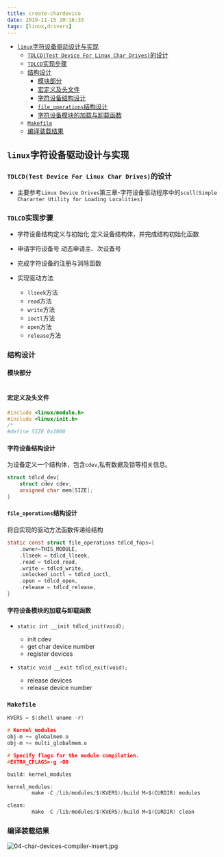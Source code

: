 ```yaml
---
title: create-chardevice
date: 2019-11-15 20:16:33
tags: [linux,drivers]
---
```

<!-- TOC -->

- [`linux`字符设备驱动设计与实现](#linux字符设备驱动设计与实现)
    - [`TDLCD(Test Device For Linux Char Drives)`的设计](#tdlcdtest-device-for-linux-char-drives的设计)
    - [`TDLCD`实现步骤](#tdlcd实现步骤)
    - [结构设计](#结构设计)
        - [模块部分](#模块部分)
        - [宏定义及头文件](#宏定义及头文件)
        - [字符设备结构设计](#字符设备结构设计)
        - [`file_operations`结构设计](#file_operations结构设计)
        - [字符设备模块的加载与卸载函数](#字符设备模块的加载与卸载函数)
    - [`Makefile`](#makefile)
    - [编译装载结果](#编译装载结果)

<!-- /TOC -->
## `linux`字符设备驱动设计与实现

### `TDLCD(Test Device For Linux Char Drives)`的设计

- 主要参考`Linux Device Drives`第三章-字符设备驱动程序中的`scull(Simple Chararter Utility for Loading Localities)`
<!--more-->
### `TDLCD`实现步骤

- 字符设备结构定义与初始化
定义设备结构体，并完成结构初始化函数 

- 申请字符设备号
动态申请主、次设备号

- 完成字符设备的注册与消除函数

- 实现驱动方法
  - `llseek`方法
  - `read`方法
  - `write`方法
  - `ioctl`方法
  - `open`方法
  - `release`方法

### 结构设计

#### 模块部分

```c

```

#### 宏定义及头文件

```c
#include <linux/module.h>
#include <linux/init.h>
/*
#define SIZE 0x1000
```

#### 字符设备结构设计

为设备定义一个结构体，包含`cdev`,私有数据及锁等相关信息。

```c
struct tdlcd_dev{
    struct cdev cdev;
    unsigned char mem[SIZE];
}
```

#### `file_operations`结构设计

将自实现的驱动方法函数传递给结构

```c
static const struct file_operations tdlcd_fops={
    .owner=THIS_MODULE,
    .llseek = tdlcd_llseek,
    .read = tdlcd_read,
    .write = tdlcd_write,
    .unlocked_ioctl = tdlcd_ioctl,
    .open = tdlcd_open,
    .release = tdlcd_release,
}
```

#### 字符设备模块的加载与卸载函数

- `static int __init tdlcd_init(void);`
  - init cdev
  - get char device number
  - register devices

- `static void __exit tdlcd_exit(void);`
  - release devices
  - release device number


### `Makefile`

>  

```c
KVERS = $(shell uname -r)

# Kernel modules
obj-m += globalmem.o
obj-m += multi_globalmem.o

# Specify flags for the module compilation.
#EXTRA_CFLAGS=-g -O0

build: kernel_modules

kernel_modules:
        make -C /lib/modules/$(KVERS)/build M=$(CURDIR) modules

clean:
        make -C /lib/modules/$(KVERS)/build M=$(CURDIR) clean

```

### 编译装载结果

![04-char-devices-compiler-insert.jpg](https://i.loli.net/2019/11/15/FEtM5AmhCq1Nl8y.jpg)
